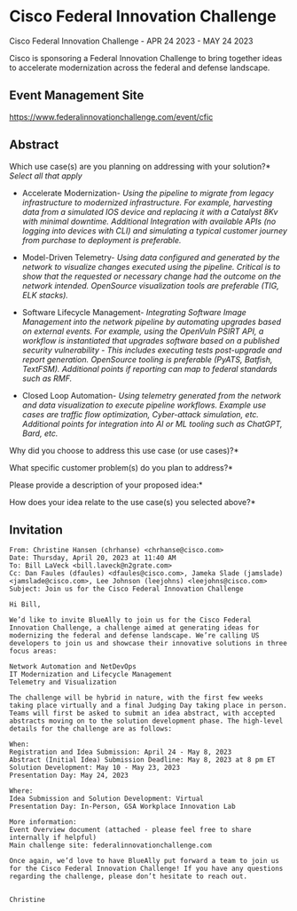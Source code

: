 # Cisco Federal Innovation Challenge

Cisco Federal Innovation Challenge - APR 24 2023 - MAY 24 2023

Cisco is sponsoring a Federal Innovation Challenge to bring together ideas to accelerate modernization across the federal and defense landscape.

## Event Management Site

<https://www.federalinnovationchallenge.com/event/cfic>

## Abstract

Which use case(s) are you planning on addressing with your solution?*
*Select all that apply*

 * Accelerate Modernization- _Using the pipeline to migrate from legacy infrastructure to modernized infrastructure. For example, harvesting data from a simulated IOS device and replacing it with a Catalyst 8Kv with minimal downtime. Additional Integration with available APIs (no logging into devices with CLI) and simulating a typical customer journey from purchase to deployment is preferable._

 * Model-Driven Telemetry- _Using data configured and generated by the network to visualize changes executed using the pipeline. Critical is to show that the requested or necessary change had the outcome on the network intended. OpenSource visualization tools are preferable (TIG, ELK stacks)._

 * Software Lifecycle Management- _Integrating Software Image Management into the network pipeline by automating upgrades based on external events. For example, using the OpenVuln PSIRT API, a workflow is instantiated that upgrades software based on a published security vulnerability - This includes executing tests post-upgrade and report generation. OpenSource tooling is preferable (PyATS, Batfish, TextFSM). Additional points if reporting can map to federal standards such as RMF._

 * Closed Loop Automation- _Using telemetry generated from the network and data visualization to execute pipeline workflows. Example use cases are traffic flow optimization, Cyber-attack simulation, etc. Additional points for integration into AI or ML tooling such as ChatGPT, Bard, etc._


Why did you choose to address this use case (or use cases)?*

What specific customer problem(s) do you plan to address?*

Please provide a description of your proposed idea:*

How does your idea relate to the use case(s) you selected above?*


## Invitation

```text
From: Christine Hansen (chrhanse) <chrhanse@cisco.com>
Date: Thursday, April 20, 2023 at 11:40 AM
To: Bill LaVeck <bill.laveck@n2grate.com>
Cc: Dan Faules (dfaules) <dfaules@cisco.com>, Jameka Slade (jamslade) <jamslade@cisco.com>, Lee Johnson (leejohns) <leejohns@cisco.com>
Subject: Join us for the Cisco Federal Innovation Challenge

Hi Bill,

We’d like to invite BlueAlly to join us for the Cisco Federal Innovation Challenge, a challenge aimed at generating ideas for modernizing the federal and defense landscape. We’re calling US developers to join us and showcase their innovative solutions in three focus areas:

Network Automation and NetDevOps
IT Modernization and Lifecycle Management
Telemetry and Visualization

The challenge will be hybrid in nature, with the first few weeks taking place virtually and a final Judging Day taking place in person. Teams will first be asked to submit an idea abstract, with accepted abstracts moving on to the solution development phase. The high-level details for the challenge are as follows:

When:
Registration and Idea Submission: April 24 - May 8, 2023
Abstract (Initial Idea) Submission Deadline: May 8, 2023 at 8 pm ET
Solution Development: May 10 - May 23, 2023
Presentation Day: May 24, 2023
 
Where:
Idea Submission and Solution Development: Virtual
Presentation Day: In-Person, GSA Workplace Innovation Lab 
 
More information:
Event Overview document (attached - please feel free to share internally if helpful)
Main challenge site: federalinnovationchallenge.com
 
Once again, we’d love to have BlueAlly put forward a team to join us for the Cisco Federal Innovation Challenge! If you have any questions regarding the challenge, please don’t hesitate to reach out.


Christine
```